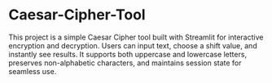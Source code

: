 # Caesar-Cipher-Tool
This project is a simple Caesar Cipher tool built with Streamlit for interactive encryption and decryption. Users can input text, choose a shift value, and instantly see results. It supports both uppercase and lowercase letters, preserves non-alphabetic characters, and maintains session state for seamless use.
